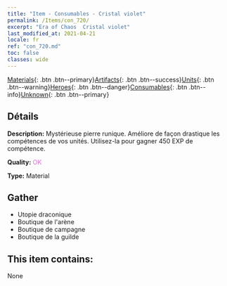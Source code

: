 ```yaml
---
title: "Item - Consumables - Cristal violet"
permalink: /Items/con_720/
excerpt: "Era of Chaos  Cristal violet"
last_modified_at: 2021-04-21
locale: fr
ref: "con_720.md"
toc: false
classes: wide
---
```

 [Materials](/fr/Items/){: .btn .btn--primary}[Artifacts](/fr/Items/Artifacts/){: .btn .btn--success}[Units](/fr/Items/Units/){: .btn .btn--warning}[Heroes](/fr/Items/Heroes/){: .btn .btn--danger}[Consumables](/fr/Items/Consumables/){: .btn .btn--info}[Unknown](/fr/Items/Unknown/){: .btn .btn--primary}

## Détails
 **Description:** Mystérieuse pierre runique. Améliore de façon drastique les compétences de vos unités. Utilisez-la pour gagner 450 EXP de compétence.

 **Quality:** <span style="color: #DA70D6">OK</span>

 **Type:** Material

## Gather

*    Utopie draconique 
*    Boutique de l'arène 
*    Boutique de campagne 
*    Boutique de la guilde 

## This item contains:

  None

